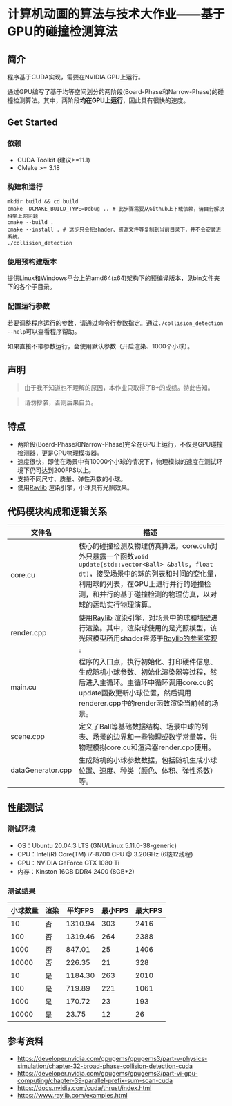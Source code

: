 计算机动画的算法与技术大作业——基于GPU的碰撞检测算法
===================================
## 简介
程序基于CUDA实现，需要在NVIDIA GPU上运行。

通过GPU编写了基于均等空间划分的两阶段(Board-Phase和Narrow-Phase)的碰撞检测算法。其中，两阶段**均在GPU上运行**，因此具有很快的速度。

## Get Started
### 依赖
- CUDA Toolkit (建议>=11.1)
- CMake >= 3.18
### 构建和运行
```shell
mkdir build && cd build
cmake -DCMAKE_BUILD_TYPE=Debug .. # 此步骤需要从Github上下载依赖，请自行解决科学上网问题
cmake --build .
cmake --install . # 这步只会把shader、资源文件等复制到当前目录下，并不会安装进系统。
./collision_detection
```
### 使用预构建版本
提供Linux和Windows平台上的amd64(x64)架构下的预编译版本，见bin文件夹下的各个子目录。
### 配置运行参数
若要调整程序运行的参数，请通过命令行参数指定。通过`./collision_detection --help`可以查看程序帮助。

如果直接不带参数运行，会使用默认参数（开启渲染、1000个小球）。

## 声明
> 由于我不知道也不理解的原因，本作业只取得了B+的成绩。特此告知。

> 请勿抄袭，否则后果自负。

## 特点
- 两阶段(Board-Phase和Narrow-Phase)完全在GPU上运行，不仅是GPU碰撞检测器，更是GPU物理模拟器。
- 速度很快，即使在场景中有10000个小球的情况下，物理模拟的速度在测试环境下仍可达到200FPS以上。
- 支持不同尺寸、质量、弹性系数的小球。
- 使用[Raylib](https://www.raylib.com/) 渲染引擎，小球具有光照效果。

## 代码模块构成和逻辑关系
| 文件名            | 描述                                                                                                                                                      |
| ----------------- |---------------------------------------------------------------------------------------------------------------------------------------------------------|
| core.cu           | 核心的碰撞检测及物理仿真算法。core.cuh对外只暴露一个函数`void update(std::vector<Ball> &balls, float dt)`，接受场景中的球的列表和时间的变化量，利用球的列表，在GPU上进行并行的碰撞检测，和并行的基于碰撞检测的物理仿真，以对球的运动实行物理演算。 |
| render.cpp        | 使用[Raylib](https://www.raylib.com/) 渲染引擎，对场景中的球和墙壁进行渲染。其中，渲染球使用的是光照模型，该光照模型所用shader来源于[Raylib的参考实现](https://www.raylib.com/examples.html) 。             |
| main.cu           | 程序的入口点，执行初始化、打印硬件信息、生成随机小球参数、初始化渲染器等过程，然后进入主循环。主循环中循环调用core.cu的update函数更新小球位置，然后调用renderer.cpp中的render函数渲染当前帧的场景。                                       |
| scene.cpp         | 定义了Ball等基础数据结构、场景中球的列表、场景的边界和一些物理或数学常量等，供物理模拟core.cu和渲染器render.cpp使用。                                                                                   |
| dataGenerator.cpp | 生成随机的小球参数数据，包括随机生成小球位置、速度、种类（颜色、体积、弹性系数）等。                                                                                                              |

## 性能测试
### 测试环境
- OS：Ubuntu 20.04.3 LTS (GNU/Linux 5.11.0-38-generic)
- CPU：Intel(R) Core(TM) i7-8700 CPU @ 3.20GHz (6核12线程)
- GPU：NVIDIA GeForce GTX 1080 Ti
- 内存：Kinston 16GB DDR4 2400 (8GB\*2)
### 测试结果
| 小球数量 | 渲染 | 平均FPS | 最小FPS | 最大FPS |
| -------- | ---- | ------- | ------- | ------- |
| 10       | 否   | 1310.94  |  303  |   2416      |
| 100      | 否   |  1319.46       |  264       |  2388       |
| 1000     |  否    |   847.01      |  25       |   1406      |
| 10000    |  否    |   226.35      |  21       |    328     |
| 10       | 是   | 1184.30   |  263       |  2010       |
| 100      | 是   |  719.89      |   221      | 1061        |
| 1000     |  是    |  170.72       | 23        |  193       |
| 10000    |  是    |  23.75      |    12     |   26      |

## 参考资料
- https://developer.nvidia.com/gpugems/gpugems3/part-v-physics-simulation/chapter-32-broad-phase-collision-detection-cuda
- https://developer.nvidia.com/gpugems/gpugems3/part-vi-gpu-computing/chapter-39-parallel-prefix-sum-scan-cuda
- https://docs.nvidia.com/cuda/thrust/index.html
- https://www.raylib.com/examples.html